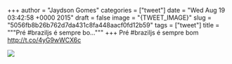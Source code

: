 
+++
author = "Jaydson Gomes"
categories = ["tweet"]
date = "Wed Aug 19 03:42:58 +0000 2015"
draft = false
image = "{TWEET_IMAGE}"
slug = "5056fb8b26b762d7da431c8fa448aacf0fd12b59"
tags = ["tweet"]
title = """Pré #braziljs é sempre bo..."""
+++
Pré #braziljs é sempre bom http://t.co/4yG9wWCX6c

![](/images/tweet-media/633846590315339776-CMvgEJQXAAAXlkW.jpg)